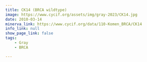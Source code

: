 ```yaml
---
title: CK14 (BRCA wildtype)
image: https://www.cycif.org/assets/img/gray-2023/CK14.jpg
date: 2010-03-14
minerva_link: https://www.cycif.org/data/110-Komen_BRCA/CK14
info_link: null
show_page_link: false
tags:
    - Gray
    - BRCA

---
```

